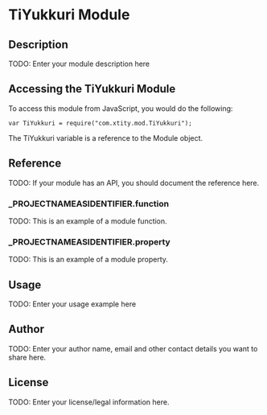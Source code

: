 # TiYukkuri Module

## Description

TODO: Enter your module description here

## Accessing the TiYukkuri Module

To access this module from JavaScript, you would do the following:

	var TiYukkuri = require("com.xtity.mod.TiYukkuri");

The TiYukkuri variable is a reference to the Module object.	

## Reference

TODO: If your module has an API, you should document
the reference here.

### ___PROJECTNAMEASIDENTIFIER__.function

TODO: This is an example of a module function.

### ___PROJECTNAMEASIDENTIFIER__.property

TODO: This is an example of a module property.

## Usage

TODO: Enter your usage example here

## Author

TODO: Enter your author name, email and other contact
details you want to share here. 

## License

TODO: Enter your license/legal information here.
